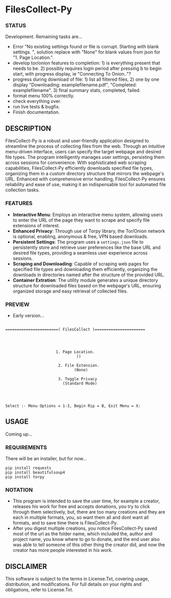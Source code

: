 # FilesCollect-Py

### STATUS
Development. Remaining tasks are...
- Error "No existing settings found or file is corrupt. Starting with blank settings.
", solution replace with "None" for blank values from json for "1. Page Location.".
- develop tor/onion features to completion: 1) is everything present that needs to be. 2) possibly requires login period after pressing b to begin start, with progress display, ie "Connecting To Onion.."? 
- progress during download of file: 1) list all filtered files, 2) one by one display "Downloading: examplefilename.pdf", "Completed: examplefilename". 3) final summary stats, completed, failed. 
- format menu 100% correctly. 
- check everything over.
- run live tests & bugfix.
- Finish documentation.

## DESCRIPTION
FilesCollect-Py is a robust and user-friendly application designed to streamline the process of collecting files from the web. Through an intuitive menu-driven interface, users can specify the target webpage and desired file types. The program intelligently manages user settings, persisting them across sessions for convenience. With sophisticated web scraping capabilities, FilesCollect-Py efficiently downloads specified file types, organizing them in a custom directory structure that mirrors the webpage's URL. Enhanced with comprehensive error handling, FilesCollect-Py ensures reliability and ease of use, making it an indispensable tool for automated file collection tasks.

### FEATURES
- **Interactive Menu**: Employs an interactive menu system, allowing users to enter the URL of the page they want to scrape and specify file extensions of interest.
- **Enhanced Privacy**: Through use of Torpy library, the Tor/Onion network is optional, enabling, anonymous & free, VPN based downloads. 
- **Persistent Settings**: The program uses a `settings.json` file to persistently store and retrieve user preferences like the base URL and desired file types, providing a seamless user experience across sessions.
- **Scraping and Downloading**: Capable of scraping web pages for specified file types and downloading them efficiently, organizing the downloads in directories named after the structure of the provided URL.
- **Container Extration**: The utility module generates a unique directory structure for downloaded files based on the webpage's URL, ensuring organized storage and easy retrieval of collected files.

### PREVIEW
- Early version...
```

=======================( FilesCollect )======================




                      1. Page Location.
                               ()                               

                       2. File Extension.
                              (None)

                       3. Toggle Privacy
                         (Standard Mode)




Select :- Menu Options = 1-3, Begin Rip = B, Exit Menu = X:

```

## USAGE
Coming up...

### REQUIREMENTS
There will be an installer, but for now...
```
pip install requests
pip install beautifulsoup4
pip install torpy
```

### NOTATION
- This program is intended to save the user time, for example a creator, releases his work for free and accepts donations, you try to click through them selectively, but, there are too many creations and they are each in multiple formats, you, so want them all and dont want all formats, and to save time there is FilesCollect-Py.
- After you digest multiple creations, you notice FilesCollect-Py saved most of the url as the folder name, which included the, author and project name, you know where to go to donate, and the end user also was able to tell someone of this other thing the creator did, and now the creator has more people interested in his work. 

## DISCLAIMER
This software is subject to the terms in License.Txt, covering usage, distribution, and modifications. For full details on your rights and obligations, refer to License.Txt.
